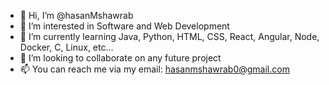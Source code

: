 - 👋 Hi, I’m @hasanMshawrab
- 👀 I’m interested in Software and Web Development
- 🌱 I’m currently learning Java, Python, HTML, CSS, React, Angular, Node, Docker, C, Linux, etc...
- 💞️ I’m looking to collaborate on any future project
- 📫 You can reach me via my email: hasanmshawrab0@gmail.com

<!---
hasanMshawrab/hasanMshawrab is a ✨ special ✨ repository because its `README.md` (this file) appears on your GitHub profile.
You can click the Preview link to take a look at your changes.
--->
